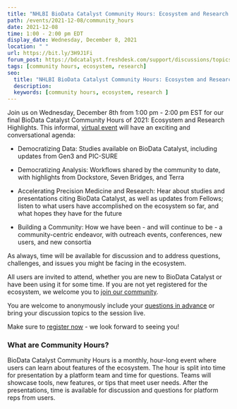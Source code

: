 ```yaml
---
title: "NHLBI BioData Catalyst Community Hours: Ecosystem and Research Highlights"
path: /events/2021-12-08/community_hours
date: 2021-12-08
time: 1:00 - 2:00 pm EDT
display_date: Wednesday, December 8, 2021
location: " "
url: https://bit.ly/3H9J1Fi
forum_post: https://bdcatalyst.freshdesk.com/support/discussions/topics/60000406692
tags: [community hours, ecosystem, research]
seo:
  title: "NHLBI BioData Catalyst Community Hours: Ecosystem and Research Highlights"
  description:
  keywords: [community hours, ecosystem, research ]
---
```


Join us on Wednesday, December 8th from 1:00 pm - 2:00 pm EST for our final BioData Catalyst Community Hours of 2021: Ecosystem and Research Highlights. This informal, [virtual event](https://bit.ly/3H9J1Fi) will have an exciting and conversational agenda:

- Democratizing Data: Studies available on BioData Catalyst, including updates from Gen3 and PIC-SURE

- Democratizing Analysis: Workflows shared by the community to date, with highlights from Dockstore, Seven Bridges, and Terra

- Accelerating Precision Medicine and Research: Hear about studies and presentations citing BioData Catalyst, as well as updates from Fellows; listen to what users have accomplished on the ecosystem so far, and what hopes they have for the future

- Building a Community: How we have been - and will continue to be - a community-centric endeavor, with outreach events, conferences, new users, and new consortia

As always, time will be available for discussion and to address questions, challenges, and issues you might be facing in the ecosystem.

All users are invited to attend, whether you are new to BioData Catalyst or have been using it for some time. If you are not yet registered for the ecosystem, we welcome you to [join our community](https://biodatacatalyst.nhlbi.nih.gov/contact/ecosystem).

You are welcome to anonymously include your [questions in advance](https://forms.gle/gvpqntUrPwXin6qA9) or bring your discussion topics to the session live. 

Make sure to [register now](https://bit.ly/3H9J1Fi) - we look forward to seeing you!

### What are Community Hours?

BioData Catalyst Community Hours is a monthly, hour-long event where users can learn about features of the ecosystem. The hour is split into time for presentation by a platform team and time for questions. Teams will showcase tools, new features, or tips that meet user needs. After the presentations, time is available for discussion and questions for platform reps from users.
